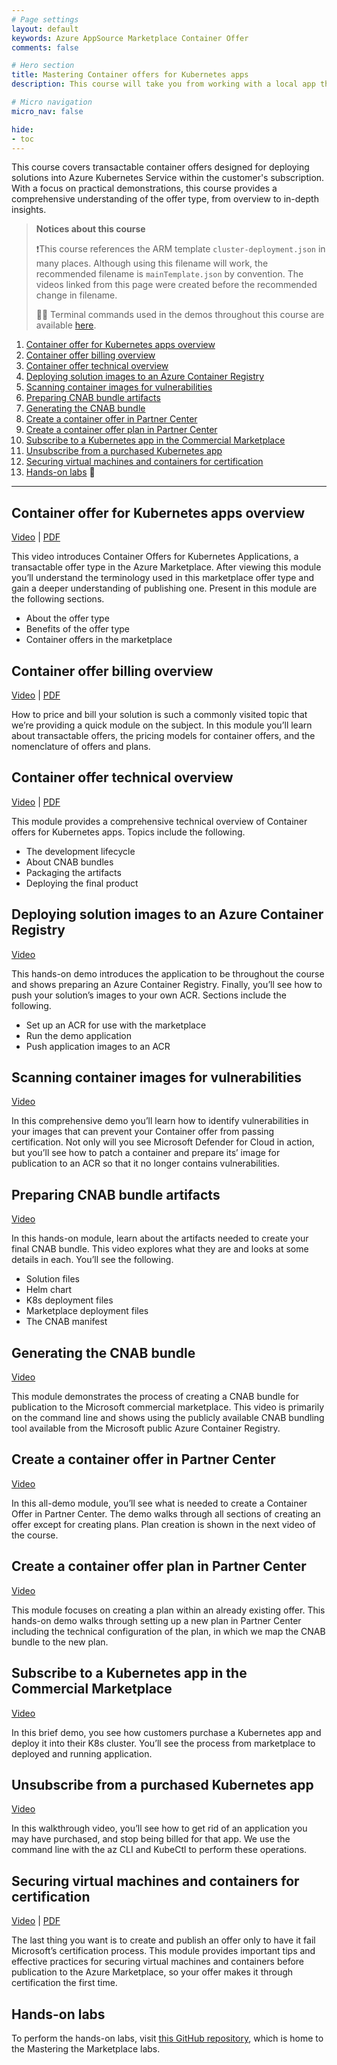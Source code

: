 ```yaml
---
# Page settings
layout: default
keywords: Azure AppSource Marketplace Container Offer
comments: false

# Hero section
title: Mastering Container offers for Kubernetes apps
description: This course will take you from working with a local app through publishing a Container Offer to the Microsoft commercial marketplace.

# Micro navigation
micro_nav: false

hide:
- toc
---
```


This course covers transactable container offers designed for deploying solutions into Azure Kubernetes Service within the customer's subscription. With a focus on practical demonstrations, this course provides a comprehensive understanding of the offer type, from overview to in-depth insights.


> **Notices about this course**
>
>❗This course references the ARM template `cluster-deployment.json` in many places. Although using this filename will work, the recommended filename is `mainTemplate.json` by convention. The videos linked from this page were created before the recommended change in filename.
>
> 👩‍💻 Terminal commands used in the demos throughout this course are available [here](./demo-steps.sh).

<!-- no toc -->
1. [Container offer for Kubernetes apps overview](#container-offer-for-kubernetes-apps-overview)
1. [Container offer billing overview](#container-offer-billing-overview)
1. [Container offer technical overview](#container-offer-technical-overview)
1. [Deploying solution images to an Azure Container Registry](#deploying-solution-images-to-an-azure-container-registry)
1. [Scanning container images for vulnerabilities](#scanning-container-images-for-vulnerabilities)
1. [Preparing CNAB bundle artifacts](#preparing-cnab-bundle-artifacts)
1. [Generating the CNAB bundle](#generating-the-cnab-bundle)
1. [Create a container offer in Partner Center](#create-a-container-offer-in-partner-center)
1. [Create a container offer plan in Partner Center](#create-a-container-offer-plan-in-partner-center)
1. [Subscribe to a Kubernetes app in the Commercial Marketplace](#subscribe-to-a-kubernetes-app-in-the-commercial-marketplace)
1. [Unsubscribe from a purchased Kubernetes app](#unsubscribe-from-a-purchased-kubernetes-app)
1. [Securing virtual machines and containers for certification](#securing-virtual-machines-and-containers-for-certification)
1. [Hands-on labs](#hands-on-labs) 🧪


---

## Container offer for Kubernetes apps overview

<a href="https://go.microsoft.com/fwlink/?linkid=2212264" target="_blank">Video</a> | [PDF](./pdfs/01.1-overview.pdf)

This video introduces Container Offers for Kubernetes Applications, a transactable offer type in the Azure Marketplace. After viewing this module you’ll understand the terminology used in this marketplace offer type and gain a deeper understanding of publishing one. Present in this module are the following sections.

- About the offer type
- Benefits of the offer type
- Container offers in the marketplace

## Container offer billing overview

<a href="https://go.microsoft.com/fwlink/?linkid=2212265" target="_blank">Video</a> | [PDF](./pdfs/01.2-billing-overview.pdf)

How to price and bill your solution is such a commonly visited topic that we’re providing a quick module on the subject. In this module you’ll learn about transactable offers, the pricing models for container offers, and the nomenclature of offers and plans.

## Container offer technical overview

<a href="https://go.microsoft.com/fwlink/?linkid=2212638" target="_blank">Video</a> | [PDF](./pdfs/02.1-technical-overview.pdf)

This module provides a comprehensive technical overview of Container offers for Kubernetes apps. Topics include the following.

- The development lifecycle
- About CNAB bundles
- Packaging the artifacts
- Deploying the final product

## Deploying solution images to an Azure Container Registry

<a href="https://go.microsoft.com/fwlink/?linkid=2212158" target="_blank">Video</a>

This hands-on demo introduces the application to be throughout the course and shows preparing an Azure Container Registry. Finally, you’ll see how to push your solution’s images to your own ACR. Sections include the following.

- Set up an ACR for use with the marketplace
- Run the demo application
- Push application images to an ACR

## Scanning container images for vulnerabilities

<a href="https://go.microsoft.com/fwlink/?linkid=2214918" target="_blank">Video</a>

In this comprehensive demo you’ll learn how to identify vulnerabilities in your images that can prevent your Container offer from passing certification. Not only will you see Microsoft Defender for Cloud in action, but you’ll see how to patch a container and prepare its’ image for publication to an ACR so that it no longer contains vulnerabilities.

## Preparing CNAB bundle artifacts

<a href="https://go.microsoft.com/fwlink/?linkid=2212266" target="_blank">Video</a>

In this hands-on module, learn about the artifacts needed to create your final CNAB bundle. This video explores what they are and looks at some details in each. You’ll see the following.

- Solution files
- Helm chart
- K8s deployment files
- Marketplace deployment files
- The CNAB manifest

## Generating the CNAB bundle

<a href="https://go.microsoft.com/fwlink/?linkid=2212639" target="_blank">Video</a>

This module demonstrates the process of creating a CNAB bundle for publication to the Microsoft commercial marketplace. This video is primarily on the command line and shows using the publicly available CNAB bundling tool available from the Microsoft public Azure Container Registry.

## Create a container offer in Partner Center

<a href="https://go.microsoft.com/fwlink/?linkid=2212160" target="_blank">Video</a>

In this all-demo module, you’ll see what is needed to create a Container Offer in Partner Center. The demo walks through all sections of creating an offer except for creating plans. Plan creation is shown in the next video of the course.

## Create a container offer plan in Partner Center

<a href="https://go.microsoft.com/fwlink/?linkid=2212159" target="_blank">Video</a>

This module focuses on creating a plan within an already existing offer. This hands-on demo walks through setting up a new plan in Partner Center including the technical configuration of the plan, in which we map the CNAB bundle to the new plan.

## Subscribe to a Kubernetes app in the Commercial Marketplace

<a href="https://go.microsoft.com/fwlink/?linkid=2212161" target="_blank">Video</a>

In this brief demo, you see how customers purchase a Kubernetes app and deploy it into their K8s cluster. You’ll see the process from marketplace to deployed and running application.

## Unsubscribe from a purchased Kubernetes app

<a href="https://go.microsoft.com/fwlink/?linkid=2212267" target="_blank">Video</a>

In this walkthrough video, you’ll see how to get rid of an application you may have purchased, and stop being billed for that app. We use the command line with the az CLI and KubeCtl to perform these operations.

## Securing virtual machines and containers for certification

<a href="https://go.microsoft.com/fwlink/?linkid=2220888" target="_blank">Video</a> | [PDF](./pdfs/0.0-securing-vm-and-container-images-overview.pdf)

The last thing you want is to create and publish an offer only to have it fail Microsoft’s certification process. This module provides important tips and effective practices for securing virtual machines and containers before publication to the Azure Marketplace, so your offer makes it through certification the first time.

## Hands-on labs

To perform the hands-on labs, visit [this GitHub repository](https://github.com/Azure/mtm-labs), which is home to the Mastering the Marketplace labs.
